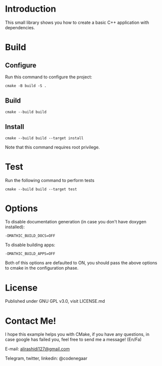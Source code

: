 # Introduction
This small library shows you how to create a basic C++ application with dependencies.

# Build
## Configure
Run this command to configure the project:

` cmake -B build -S . `
## Build
` cmake --build build `
## Install
` cmake --build build --target install `

Note that this command requires root privilege.

# Test 
Run the following command to perform tests

` cmake --build build --target test `

# Options
To disable documentation generation (in case you don't have doxygen installed):

` -DMATHIC_BUILD_DOCS=OFF `

To disable building apps:

` -DMATHIC_BUILD_APPS=OFF `

Both of this options are defaulted to ON, you should pass the above options to cmake in the configuration phase.

# License
Published under GNU GPL v3.0, visit LICENSE.md

# Contact Me!
I hope this example helps you with CMake, if you have any questions, in case google has failed you, feel free to send me a message! (En/Fa)

E-mail: alirashidi127@gmail.com

Telegram, twitter, linkedin: @codenegaar

